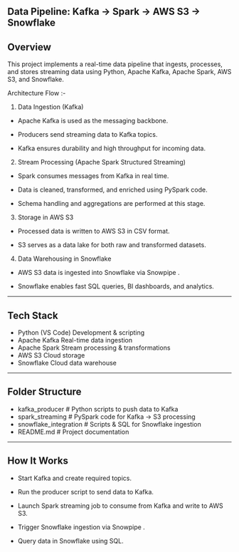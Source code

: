 Data Pipeline: Kafka → Spark → AWS S3 → Snowflake
-------------------------------------------------
Overview
--------
This project implements a real-time data pipeline that ingests, processes, and stores streaming data using Python, Apache Kafka, Apache Spark, AWS S3, and Snowflake.

Architecture Flow :-

1. Data Ingestion (Kafka)

- Apache Kafka is used as the messaging backbone.

- Producers send streaming data to Kafka topics.

- Kafka ensures durability and high throughput for incoming data.

2. Stream Processing (Apache Spark Structured Streaming)

- Spark consumes messages from Kafka in real time.

- Data is cleaned, transformed, and enriched using PySpark code.

- Schema handling and aggregations are performed at this stage.

3. Storage in AWS S3

- Processed data is written to AWS S3 in CSV format.

- S3 serves as a data lake for both raw and transformed datasets.

4. Data Warehousing in Snowflake

- AWS S3 data is ingested into Snowflake via Snowpipe .

- Snowflake enables fast SQL queries, BI dashboards, and analytics.
___________________________________________________________________
Tech Stack
----------
- Python (VS Code)	Development & scripting
- Apache Kafka	Real-time data ingestion
- Apache Spark	Stream processing & transformations
- AWS S3	Cloud storage 
- Snowflake	Cloud data warehouse
____________________________________________________________________
Folder Structure
--------------------
- kafka_producer         # Python scripts to push data to Kafka
- spark_streaming        # PySpark code for Kafka → S3 processing
- snowflake_integration  # Scripts & SQL for Snowflake ingestion
- README.md              # Project documentation
______________________________________________________________________

How It Works
-------------

- Start Kafka and create required topics.

- Run the producer script to send data to Kafka.

- Launch Spark streaming job to consume from Kafka and write to AWS S3.

- Trigger Snowflake ingestion via Snowpipe .

- Query data in Snowflake using SQL.
